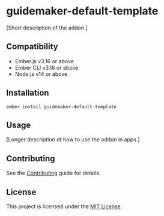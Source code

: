 # guidemaker-default-template

[Short description of the addon.]


## Compatibility

* Ember.js v3.16 or above
* Ember CLI v3.16 or above
* Node.js v14 or above


## Installation

```
ember install guidemaker-default-template
```


## Usage

[Longer description of how to use the addon in apps.]


## Contributing

See the [Contributing](CONTRIBUTING.md) guide for details.


## License

This project is licensed under the [MIT License](LICENSE.md).
